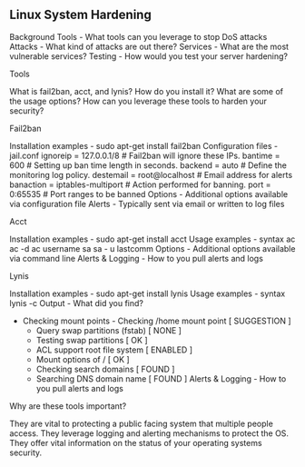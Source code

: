 ## Linux System Hardening

Background
Tools - What tools can you leverage to stop DoS attacks
Attacks - What kind of attacks are out there?
Services - What are the most vulnerable services?
Testing - How would you test your server hardening?

Tools

What is fail2ban, acct, and lynis?
How do you install it?
What are some of the usage options?
How can you leverage these tools to harden your security?

Fail2ban

Installation examples - sudo apt-get install fail2ban
Configuration files - jail.conf
ignoreip = 127.0.0.1/8 # Fail2ban will ignore these IPs.
bantime = 600 # Setting up ban time length in seconds.
backend = auto # Define the monitoring log policy.
destemail = root@localhost # Email address for alerts
banaction = iptables-multiport # Action performed for banning.
port = 0:65535 # Port ranges to be banned
Options - Additional options available via configuration file
Alerts - Typically sent via email or written to log files

Acct

Installation examples - sudo apt-get install acct
Usage examples - syntax
ac
ac -d
ac username
sa
sa - u
lastcomm
Options - Additional options available via command line
Alerts & Logging - How to you pull alerts and logs

Lynis

Installation examples - sudo apt-get install lynis
Usage examples - syntax
lynis -c
Output - What did you find?

- Checking mount points - Checking /home mount point [ SUGGESTION ]
  - Query swap partitions (fstab) [ NONE ]
  - Testing swap partitions [ OK ]
  - ACL support root file system [ ENABLED ]
  - Mount options of / [ OK ]
  - Checking search domains [ FOUND ]
  - Searching DNS domain name [ FOUND ]
    Alerts & Logging - How to you pull alerts and logs

Why are these tools important?

They are vital to protecting a public facing system that multiple people access.
They leverage logging and alerting mechanisms to protect the OS.
They offer vital information on the status of your operating systems security.
